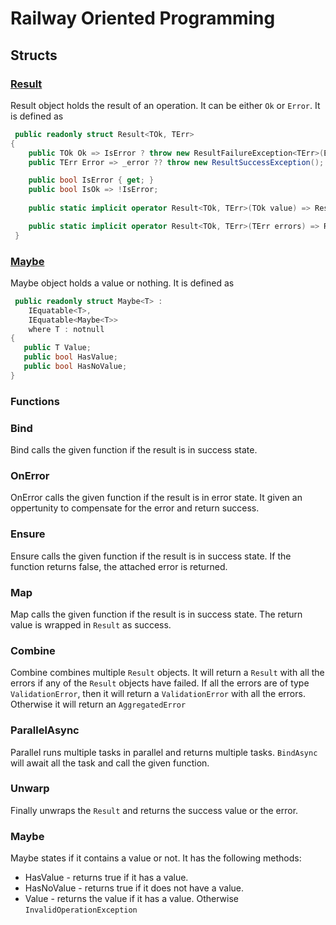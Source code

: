 # Railway Oriented Programming

## Structs

### [Result](RailwayOrientedProgramming/src/Result/Result{TOk,TErr}.cs)

 Result object holds the result of an operation. It can be either `Ok` or `Error`.
 It is defined as

```csharp
 public readonly struct Result<TOk, TErr>
{
    public TOk Ok => IsError ? throw new ResultFailureException<TErr>(Error) : _ok!;
    public TErr Error => _error ?? throw new ResultSuccessException();

    public bool IsError { get; }
    public bool IsOk => !IsError;
    
    public static implicit operator Result<TOk, TErr>(TOk value) => Result.Success<TOk, TErr>(value);

    public static implicit operator Result<TOk, TErr>(TErr errors) => Result.Failure<TOk, TErr>(errors);
 }
 ```

### [Maybe](RailwayOrientedProgramming\src\Maybe\Maybe{T}.cs)

Maybe object holds a value or nothing. It is defined as

```csharp
 public readonly struct Maybe<T> :
    IEquatable<T>,
    IEquatable<Maybe<T>>
    where T : notnull
{
   public T Value;
   public bool HasValue;
   public bool HasNoValue;
}
```

### Functions

### Bind

Bind calls the given function if the result is in success state.

### OnError

 OnError calls the given function if the result is in error state.
 It given an oppertunity to compensate for the error and return success.

### Ensure

 Ensure calls the given function if the result is in success state.
 If the function returns false, the attached error is returned.

### Map

 Map calls the given function if the result is in success state.
 The return value is wrapped in `Result` as success.

### Combine

 Combine combines multiple `Result` objects. It will return a `Result` with all the errors if any of the `Result` objects have failed.
 If all the errors are of type `ValidationError`, then it will return a `ValidationError` with all the errors. 
 Otherwise it will return an `AggregatedError`

### ParallelAsync

 Parallel runs multiple tasks in parallel and returns multiple tasks. `BindAsync` will await all the task and call the given function.

### Unwarp

 Finally unwraps the `Result` and returns the success value or the error.

### Maybe

 Maybe states if it contains a value or not.
 It has the following methods:

- HasValue - returns true if it has a value.
- HasNoValue - returns true if it does not have a value.
- Value - returns the value if it has a value. Otherwise `InvalidOperationException`